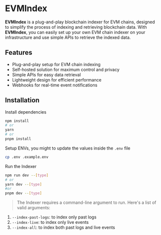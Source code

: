 
# EVMIndex

**EVMIndex** is a plug-and-play blockchain indexer for EVM chains, designed to simplify the process of indexing and retrieving blockchain data. With **EVMIndex**, you can easily set up your own EVM chain indexer on your infrastructure and use simple APIs to retrieve the indexed data.

## Features

- Plug-and-play setup for EVM chain indexing
- Self-hosted solution for maximum control and privacy
- Simple APIs for easy data retrieval
- Lightweight design for efficient performance
- Webhooks for real-time event notifications

## Installation

Install dependencies
```bash
npm install 
# or
yarn
# or
pnpm install
```

Setup ENVs, you might to update the values inside the `.env` file
```bash
cp .env .example.env
```

Run the Indexer
```bash
npm run dev --[type]
# or 
yarn dev --[type]
#or
pnpm dev --[type]
```
> The Indexer requires a command-line argument to run. Here's a list of valid arguments:
1. `--index-past-logs`: to index only past logs
2. `--index-live`: to index only live events
3. `--index-all`: to index both past logs and live events
    